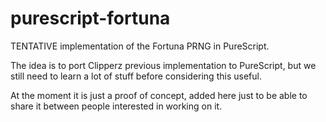 # purescript-fortuna

TENTATIVE implementation of the Fortuna PRNG in PureScript.

The idea is to port Clipperz previous implementation to PureScript, but we still need to learn a lot of stuff before considering this useful.

At the moment it is just a proof of concept, added here just to be able to share it between people interested in working on it.
